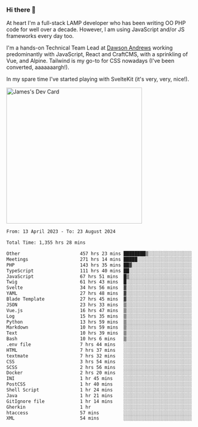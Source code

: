 ### Hi there 👋

<!--
**JamesNock/JamesNock** is a ✨ _special_ ✨ repository because its `README.md` (this file) appears on your GitHub profile.

Here are some ideas to get you started:

- 🔭 I’m currently working on ...
- 🌱 I’m currently learning ...
- 👯 I’m looking to collaborate on ...
- 🤔 I’m looking for help with ...
- 💬 Ask me about ...
- 📫 How to reach me: ...
- 😄 Pronouns: ...
- ⚡ Fun fact: ...
-->
At heart I'm a full-stack LAMP developer who has been writing OO PHP code for well over a decade. However, I am using JavaScript and/or JS frameworks every day too.

I'm a hands-on Technical Team Lead at [Dawson Andrews](https://www.dawsonandrews.com/) working predominantly with JavaScript, React and CraftCMS, with a sprinkling of Vue, and Alpine. Tailwind is my go-to for CSS nowadays (I've been converted, aaaaaaargh!).

In my spare time I've started playing with SvelteKit (it's very, very, nice!).

<a href="https://app.daily.dev/h2onock"><img src="https://api.daily.dev/devcards/v2/XQraFlxE3JPWOlcSuOB2K.png?type=default&r=18u" width="356" alt="James's Dev Card"/></a>

<!--START_SECTION:waka-->

```txt
From: 13 April 2023 - To: 23 August 2024

Total Time: 1,355 hrs 28 mins

Other                      457 hrs 23 mins ████████▒░░░░░░░░░░░░░░░░   33.75 %
Meetings                   271 hrs 14 mins █████░░░░░░░░░░░░░░░░░░░░   20.01 %
PHP                        143 hrs 35 mins ██▓░░░░░░░░░░░░░░░░░░░░░░   10.60 %
TypeScript                 111 hrs 40 mins ██░░░░░░░░░░░░░░░░░░░░░░░   08.24 %
JavaScript                 67 hrs 51 mins  █▒░░░░░░░░░░░░░░░░░░░░░░░   05.01 %
Twig                       61 hrs 43 mins  █░░░░░░░░░░░░░░░░░░░░░░░░   04.55 %
Svelte                     34 hrs 56 mins  ▓░░░░░░░░░░░░░░░░░░░░░░░░   02.58 %
YAML                       27 hrs 48 mins  ▓░░░░░░░░░░░░░░░░░░░░░░░░   02.05 %
Blade Template             27 hrs 45 mins  ▓░░░░░░░░░░░░░░░░░░░░░░░░   02.05 %
JSON                       23 hrs 33 mins  ▒░░░░░░░░░░░░░░░░░░░░░░░░   01.74 %
Vue.js                     16 hrs 47 mins  ▒░░░░░░░░░░░░░░░░░░░░░░░░   01.24 %
Log                        15 hrs 35 mins  ▒░░░░░░░░░░░░░░░░░░░░░░░░   01.15 %
Python                     13 hrs 59 mins  ▒░░░░░░░░░░░░░░░░░░░░░░░░   01.03 %
Markdown                   10 hrs 59 mins  ▒░░░░░░░░░░░░░░░░░░░░░░░░   00.81 %
Text                       10 hrs 39 mins  ▒░░░░░░░░░░░░░░░░░░░░░░░░   00.79 %
Bash                       10 hrs 6 mins   ▒░░░░░░░░░░░░░░░░░░░░░░░░   00.75 %
.env file                  7 hrs 44 mins   ░░░░░░░░░░░░░░░░░░░░░░░░░   00.57 %
HTML                       7 hrs 37 mins   ░░░░░░░░░░░░░░░░░░░░░░░░░   00.56 %
textmate                   7 hrs 32 mins   ░░░░░░░░░░░░░░░░░░░░░░░░░   00.56 %
CSS                        3 hrs 54 mins   ░░░░░░░░░░░░░░░░░░░░░░░░░   00.29 %
SCSS                       2 hrs 56 mins   ░░░░░░░░░░░░░░░░░░░░░░░░░   00.22 %
Docker                     2 hrs 20 mins   ░░░░░░░░░░░░░░░░░░░░░░░░░   00.17 %
INI                        1 hr 45 mins    ░░░░░░░░░░░░░░░░░░░░░░░░░   00.13 %
PostCSS                    1 hr 40 mins    ░░░░░░░░░░░░░░░░░░░░░░░░░   00.12 %
Shell Script               1 hr 24 mins    ░░░░░░░░░░░░░░░░░░░░░░░░░   00.10 %
Java                       1 hr 21 mins    ░░░░░░░░░░░░░░░░░░░░░░░░░   00.10 %
GitIgnore file             1 hr 14 mins    ░░░░░░░░░░░░░░░░░░░░░░░░░   00.09 %
Gherkin                    1 hr            ░░░░░░░░░░░░░░░░░░░░░░░░░   00.07 %
htaccess                   57 mins         ░░░░░░░░░░░░░░░░░░░░░░░░░   00.07 %
XML                        54 mins         ░░░░░░░░░░░░░░░░░░░░░░░░░   00.07 %
```

<!--END_SECTION:waka-->
